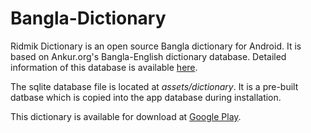 Bangla-Dictionary
=================

Ridmik Dictionary is an open source Bangla dictionary for Android. It is based on Ankur.org's Bangla-English dictionary database. Detailed information of this database is available [here](http://www.bengalinux.org/english-to-bengali-dictionary/about.htm).

The sqlite database file is located at *assets/dictionary*. It is a pre-built datbase which is copied into the app database during installation.

This dictionary is available for download at [Google Play](https://play.google.com/store/apps/details?id=buet.rafi.dictionary).





